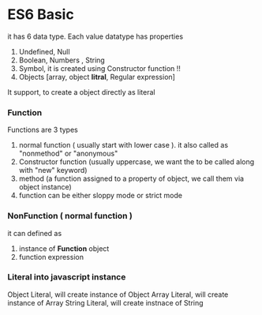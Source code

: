 # ES6 Basic

it has 6 data type.
Each value datatype has properties

1. Undefined, Null
2. Boolean, Numbers , String
3. Symbol, it is created using Constructor function !!
4. Objects \[array, object **litral**, Regular expression\] 

It support, to create a object directly  as literal

### Function

Functions are 3 types
1. normal function \( usually start with lower case \).  it also called as "nonmethod" or "anonymous"
2. Constructor function \(usually uppercase, we want the to be called along with "new" keyword\)
3. method \(a function assigned to a property of object, we call them via object instance\)
4. function can be either sloppy mode or strict mode

### NonFunction \( normal function \)

it can defined as

1. instance of **Function** object
2. function expression

### Literal into javascript instance

Object Literal,  will create instance of Object
Array Literal, will create instance of Array
String Literal, will create instnace of String

